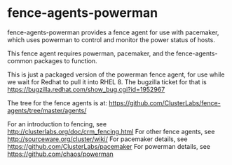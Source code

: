 # fence-agents-powerman

fence-agents-powerman provides a fence agent for use with pacemaker,
which uses powerman to control and monitor the power status of
hosts.

This fence agent requires powerman, pacemaker, and the fence-agents-common
packages to function.

This is just a packaged version of the powerman fence agent, for use while we wait
for Redhat to pull it into RHEL 8.  The bugzilla ticket for that is
https://bugzilla.redhat.com/show_bug.cgi?id=1952967

The tree for the fence agents is at:
https://github.com/ClusterLabs/fence-agents/tree/master/agents/

For an introduction to fencing, see http://clusterlabs.org/doc/crm_fencing.html
For other fence agents, see http://sourceware.org/cluster/wiki/
For pacemaker details, see https://github.com/ClusterLabs/pacemaker
For powerman details, see https://github.com/chaos/powerman
